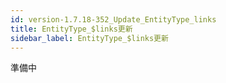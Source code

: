 ```yaml
---
id: version-1.7.18-352_Update_EntityType_links
title: EntityType_$links更新
sidebar_label: EntityType_$links更新
---
```



準備中

